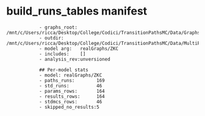 # build_runs_tables manifest

                - graphs_root: /mnt/c/Users/ricca/Desktop/College/Codici/TransitionPathsMC/Data/Graphs
                - outdir:      /mnt/c/Users/ricca/Desktop/College/Codici/TransitionPathsMC/Data/MultiPathsMC
                - model arg:   realGraphs/ZKC
                - includes:    []
                - analysis_rev:unversioned

                ## Per-model stats
                - model: realGraphs/ZKC
                - paths_runs:        169
                - std_runs:          46
                - params_rows:       164
                - results_rows:      164
                - stdmcs_rows:       46
                - skipped_no_results:5

                